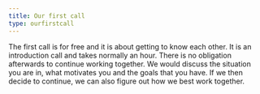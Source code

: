 ```yaml
---
title: Our first call
type: ourfirstcall
---
```


The first call is for free and it is about getting to know each other.  It is an introduction call and takes normally an hour. There is no obligation afterwards to continue working together. We would discuss the situation you are in, what motivates you and the goals that you have. If we then decide to continue, we can also figure out how we best work together.